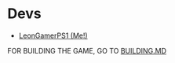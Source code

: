 












# Devs



- [LeonGamerPS1 (Me!)](https://github.com/leongamerps1)





FOR BUILDING THE GAME, GO TO [BUILDING.MD](https://github.com/leongamerps1/fnf-blazin.engine/docs/building.md)


